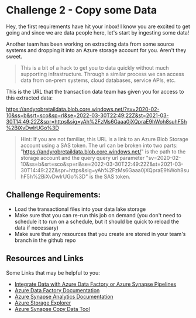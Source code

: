 # Challenge 2 - Copy some Data

Hey, the first requirements have hit your inbox! I know you are excited to get going and since we are data people here, let's start by ingesting some data!

Another team has been working on extracting data from some source systems and dropping it into an Azure storage account for you. Aren't they sweet. 

> This is a bit of a hack to get you to data quickly without much supporting infrastructure. Through a similar process we can access data from on-prem systems, cloud databases, service APIs, etc.

This is the URL that the transaction data team has given you for access to this extracted data: 

https://andyrobretaildata.blob.core.windows.net/?sv=2020-02-10&ss=b&srt=sco&sp=rl&se=2022-03-30T22:49:22Z&st=2021-03-30T14:49:22Z&spr=https&sig=yAh%2FzMs6Gaaa0jXQpraE9hWoh8suhF5h%2BiXvDwlrUGo%3D

> Hint: If you are not familiar, this URL is a link to an Azure Blob Storage account using a SAS token. The url can be broken into two parts: "https://andyrobretaildata.blob.core.windows.net/" is the path to the storage account and the query query url parameter "sv=2020-02-10&ss=b&srt=sco&sp=rl&se=2022-03-30T22:49:22Z&st=2021-03-30T14:49:22Z&spr=https&sig=yAh%2FzMs6Gaaa0jXQpraE9hWoh8suhF5h%2BiXvDwlrUGo%3D" is the SAS token. 

## Challenge Requirements: 
* Load the transactional files into your data lake storage 
* Make sure that you can re-run this job on demand (you don't need to schedule it to run on a schedule, but it should be quick to reload the data if necessary)
* Make sure that any resources that you create are stored in your team's branch in the github repo

## Resources and Links

Some Links that may be helpful to you: 
* [Integrate Data with Azure Data Factory or Azure Synapse Pipelines](https://docs.microsoft.com/en-us/learn/modules/data-integration-azure-data-factory/)
* [Azure Data Factory Documentation](https://docs.microsoft.com/en-us/azure/data-factory/)
* [Azure Synapse Analytics Documentation](https://docs.microsoft.com/en-us/azure/synapse-analytics/)
* [Azure Storage Explorer](https://docs.microsoft.com/en-us/azure/vs-azure-tools-storage-manage-with-storage-explorer?tabs=windows)
* [Azure Synapse Copy Data Tool](https://docs.microsoft.com/en-us/azure/data-factory/copy-data-tool)
